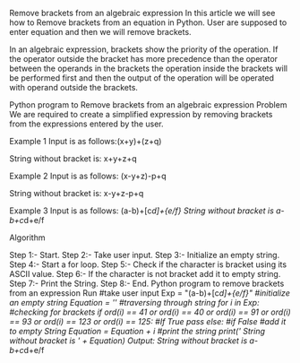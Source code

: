 Remove brackets from an algebraic expression
In this article we will see how to Remove brackets from an equation in Python. User are supposed to enter equation and then we will remove brackets.

In an algebraic expression, brackets show the priority of the operation. If the operator outside the bracket has more precedence than the operator between the operands in the brackets the operation inside the brackets will be performed first and then the output of the operation will be operated with operand outside the brackets.

Python program to Remove brackets from an algebraic expression
Problem
We are required to create a simplified expression by removing brackets from the expressions entered by the user.

Example 1
Input is as follows:(x+y)+(z+q)

String without bracket is: x+y+z+q

Example 2
Input is as follows: (x-y+z)-p+q

String without bracket is: x-y+z-p+q

Example 3
Input is as follows: (a-b)+[c*d]+{e/f}
String without bracket is a-b+c*d+e/f

Algorithm
 

Step 1:- Start.
Step 2:- Take user input.
Step 3:- Initialize an empty string.
Step 4:- Start a for loop.
Step 5:- Check if the character is bracket using its ASCII value.
Step 6:- If the character is not bracket add it to empty string.
Step 7:- Print the String.
Step 8:- End.
Python program to remove brackets from an expression
Run
#take user input
Exp = "(a-b)+[c*d]+{e/f}"
#initialize an empty string 
Equation = ''
#traversing through string
for i in Exp:
    #checking for brackets
    if ord(i) == 41 or ord(i) == 40 or ord(i) == 91 or ord(i) == 93 or ord(i) == 123 or ord(i) == 125:
        #If True
        pass
    else:
        #if False
        #add it to empty String
        Equation = Equation + i
 #print the string
print(' String without bracket is ' + Equation)
Output:
String without bracket is a-b+c*d+e/f
